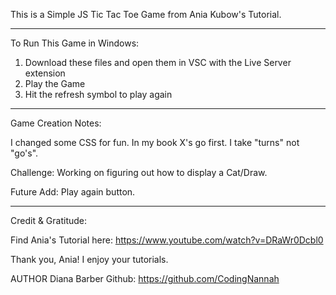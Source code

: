 This is a Simple JS Tic Tac Toe Game from Ania Kubow's Tutorial.
___________________________________

To Run This Game in Windows:
1. Download these files and open them in VSC with the Live Server extension
2. Play the Game
3. Hit the refresh symbol to play again
____________________________________

Game Creation Notes:

I changed some CSS for fun.
In my book X's go first.
I take "turns" not "go's".

Challenge: Working on figuring out how to display a Cat/Draw.

Future Add: Play again button.
____________________________________

Credit & Gratitude:

Find Ania's Tutorial here:
https://www.youtube.com/watch?v=DRaWr0Dcbl0

Thank you, Ania! 
I enjoy your tutorials.

AUTHOR Diana Barber Github: https://github.com/CodingNannah